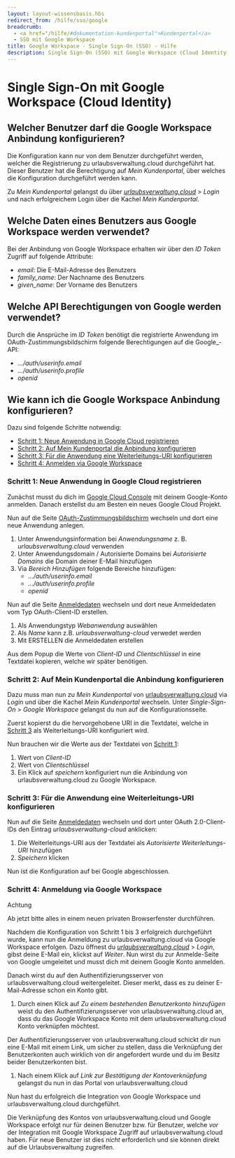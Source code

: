 ```yaml
---
layout: layout-wissensbasis.hbs
redirect_from: /hilfe/sso/google
breadcrumb:
  - <a href="/hilfe/#dokumentation-kundenportal">Kundenportal</a>
  - SSO mit Google Workspace
title: Google Workspace - Single Sign-On (SSO) - Hilfe
description: Single Sign-On (SSO) mit Google Workspace (Cloud Identity) für urlaubsverwaltung.cloud
---
```


# Single Sign-On mit Google Workspace (Cloud Identity)

## Welcher Benutzer darf die Google Workspace Anbindung konfigurieren?

Die Konfiguration kann nur von dem Benutzer durchgeführt werden, welcher die Registrierung zu
urlaubsverwaltung.cloud durchgeführt hat. Dieser Benutzer hat die Berechtigung auf _Mein Kundenportal_, über
welches die Konfiguration durchgeführt werden kann.

Zu _Mein Kundenportal_ gelangst du über _[urlaubsverwaltung.cloud](https://urlaubsverwaltung.cloud)_ > _Login_ und nach erfolgreichem Login über die Kachel _Mein Kundenportal_.

## Welche Daten eines Benutzers aus Google Workspace werden verwendet?

Bei der Anbindung von Google Workspace erhalten wir über den _ID Token_ Zugriff auf folgende Attribute:

- _email_: Die E-Mail-Adresse des Benutzers
- _family_name_: Der Nachname des Benutzers
- _given_name_: Der Vorname des Benutzers

## Welche API Berechtigungen von Google werden verwendet?

Durch die Ansprüche im _ID Token_ benötigt die registrierte Anwendung im OAuth-Zustimmungsbildschirm folgende Berechtigungen auf die Google\_-API:

- _.../auth/userinfo.email_
- _.../auth/userinfo.profile_
- _openid_

## Wie kann ich die Google Workspace Anbindung konfigurieren?

Dazu sind folgende Schritte notwendig:

- [Schritt 1: Neue Anwendung in Google Cloud registrieren](#schritt-1-neue-anwendung-in-google-cloud-registrieren)
- [Schritt 2: Auf Mein Kundenportal die Anbindung konfigurieren](#schritt-2-auf-mein-kundenportal-die-anbindung-konfigurieren)
- [Schritt 3: Für die Anwendung eine Weiterleitungs-URI konfigurieren](#schritt-3-fuer-die-anwendung-eine-weiterleitungs-uri-konfigurieren)
- [Schritt 4: Anmelden via Google Workspace](#schritt-4-anmeldung-via-google-workspace)

### Schritt 1: Neue Anwendung in Google Cloud registrieren

Zunächst musst du dich im [Google Cloud Console](https://console.cloud.google.com/) mit deinem Google-Konto anmelden.
Danach erstellst du am Besten ein neues Google Cloud Projekt.

Nun auf die Seite [OAuth-Zustimmungsbildschirm](https://console.cloud.google.com/apis/credentials/consent) wechseln und dort eine neue Anwendung anlegen.

1. Unter Anwendungsinformation bei _Anwendungsname_ z. B. _urlaubsverwaltung.cloud_ verwenden
2. Unter Anwendungsdomain / Autorisierte Domains bei _Autorisierte Domains_ die Domain deiner E-Mail hinzufügen
3. Via _Bereich Hinzufügen_ folgende Bereiche hinzufügen:
   - _.../auth/userinfo.email_
   - _.../auth/userinfo.profile_
   - _openid_

Nun auf die Seite [Anmeldedaten](https://console.cloud.google.com/apis/credentials) wechseln und dort neue Anmeldedaten
vom Typ OAuth-Client-ID erstellen.

1. Als Anwendungstyp _Webanwendung_ auswählen
2. Als _Name_ kann z.B. _urlaubsverwaltung-cloud_ verwedet werden
3. Mit ERSTELLEN die Anmeldedaten erstellen

Aus dem Popup die Werte von _Client-ID_ und _Clientschlüssel_ in eine Textdatei kopieren, welche wir später benötigen.

### Schritt 2: Auf Mein Kundenportal die Anbindung konfigurieren

Dazu muss man nun zu _Mein Kundenportal_ von [urlaubsverwaltung.cloud](https://urlaubsverwaltung.cloud) via _Login_ und über die Kachel
_Mein Kundenportal_ wechseln. Unter _Single-Sign-On_ > _Google Workspace_ gelangst du nun auf die Konfigurationsseite.

Zuerst kopierst du die hervorgehobene URI in die Textdatei, welche in [Schritt 3](#schritt-3-fuer-die-anwendung-eine-weiterleitungs-uri-konfigurieren) als Weiterleitungs-URI konfiguriert wird.

Nun brauchen wir die Werte aus der Textdatei von [Schritt 1](#schritt-1-neue-anwendung-in-google-cloud-registrieren):

1. Wert von _Client-ID_
2. Wert von _Clientschlüssel_
3. Ein Klick auf _speichern_ konfiguriert nun die Anbindung von urlaubsverwaltung.cloud zu Google Workspace.

### Schritt 3: Für die Anwendung eine Weiterleitungs-URI konfigurieren

Nun auf die Seite [Anmeldedaten](https://console.cloud.google.com/apis/credentials) wechseln und dort unter OAuth 2.0-Client-IDs
den Eintrag _urlaubsverwaltung-cloud_ anklicken:

1. Die Weiterleitungs-URI aus der Textdatei als _Autorisierte Weiterleitungs-URI_ hinzufügen
2. _Speichern_ klicken

Nun ist die Konfiguration auf bei Google abgeschlossen.

### Schritt 4: Anmeldung via Google Workspace

<aside class="wissensbasis-info">
  <p class="font-bold uppercase">Achtung</p>
  <p>
    Ab jetzt bitte alles in einem neuen privaten Browserfenster durchführen.
  </p>
</aside>

Nachdem die Konfiguration von Schritt 1 bis 3 erfolgreich durchgeführt wurde, kann nun die Anmeldung zu
urlaubsverwaltung.cloud via Google Workspace erfolgen.
Dazu öffnest du _[urlaubsverwaltung.cloud](https://urlaubsverwaltung.cloud)_ > _Login_, gibst deine E-Mail ein, klickst auf _Weiter_.
Nun wirst du zur Anmelde-Seite von Google umgeleitet und musst dich mit deinem Google Konto anmelden.

Danach wirst du auf den Authentifizierungsserver von urlaubsverwaltung.cloud weitergeleitet. Dieser merkt,
dass es zu deiner E-Mail-Adresse schon ein Konto gibt.

1. Durch einen Klick auf _Zu einem bestehenden Benutzerkonto hinzufügen_ weist du den
   Authentifizierungsserver von urlaubsverwaltung.cloud an, dass du das Google Workspace Konto mit dem
   urlaubsverwaltung.cloud Konto verknüpfen möchtest.

Der Authentifizierungsserver von urlaubsverwaltung.cloud schickt dir nun eine E-Mail mit einem Link, um
sicher zu stellen, dass die Verknüpfung der Benutzerkonten auch wirklich von dir angefordert wurde und du im
Besitz beider Benutzerkonten bist.

1. Nach einem Klick auf _Link zur Bestätigung der Kontoverknüpfung_ gelangst du nun in das Portal von urlaubsverwaltung.cloud

Nun hast du erfolgreich die Integration von Google Workspace und urlaubsverwaltung.cloud durchgeführt.

Die Verknüpfung des Kontos von urlaubsverwaltung.cloud und Google Workspace erfolgt nur für deinen Benutzer bzw.
für Benutzer, welche _vor_ der Integration mit Google Workspace Zugriff auf urlaubsverwaltung.cloud haben.
Für neue Benutzer ist dies _nicht_ erforderlich und sie können direkt auf die Urlaubsverwaltung zugreifen.

